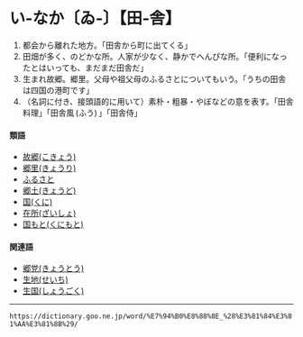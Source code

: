 # い‐なか〔ゐ‐〕【田‐舎】

1.  都会から離れた地方。「田舎から町に出てくる」
2.  田畑が多く、のどかな所。人家が少なく、静かでへんぴな所。「便利になったとはいっても、まだまだ田舎だ」
3.   生まれ故郷。郷里。父母や祖父母のふるさとについてもいう。「うちの田舎は四国の港町です」
4.   （名詞に付き、接頭語的に用いて）素朴・粗暴・やぼなどの意を表す。「田舎料理」「田舎風 (ふう) 」「田舎侍」
    

#### 類語

-   [故郷(こきょう)](https://dictionary.goo.ne.jp/word/%E6%95%85%E9%83%B7/#jn-76554)
-   [郷里(きょうり)](https://dictionary.goo.ne.jp/word/%E9%83%B7%E9%87%8C/#jn-57189)
-   [ふるさと](https://dictionary.goo.ne.jp/word/%E5%8F%A4%E9%87%8C/#jn-196102)
-   [郷土(きょうど)](https://dictionary.goo.ne.jp/word/%E9%83%B7%E5%9C%9F/#jn-56796)
-   [国(くに)](https://dictionary.goo.ne.jp/word/%E5%9B%BD/#jn-62449)
-   [在所(ざいしょ)](https://dictionary.goo.ne.jp/word/%E5%9C%A8%E6%89%80/#jn-85128)
-   [国もと(くにもと)](https://dictionary.goo.ne.jp/word/%E5%9B%BD%E5%85%83/#jn-62567)

#### 関連語

-   [郷党(きょうとう)](https://dictionary.goo.ne.jp/word/%E9%83%B7%E5%85%9A/#jn-56807)
-   [生地(せいち)](https://dictionary.goo.ne.jp/word/%E7%94%9F%E5%9C%B0_%28%E3%81%9B%E3%81%84%E3%81%A1%29/#jn-122236)
-   [生国(しょうごく)](https://dictionary.goo.ne.jp/word/%E7%94%9F%E5%9B%BD/#jn-108337)

---
`https://dictionary.goo.ne.jp/word/%E7%94%B0%E8%88%8E_%28%E3%81%84%E3%81%AA%E3%81%8B%29/`